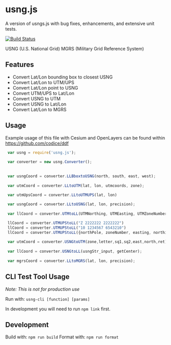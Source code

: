 <!--
Copyright (c) 2009 Larry Moore, larmoor@gmail.com
              2014 Mike Adair, Richard Greenwood, Didier Richard, Stephen Irons, Olivier Terral and Calvin Metcalf (proj4js)
              2014 Codice Foundation
Released under the MIT License; see
http://www.opensource.org/licenses/mit-license.php
or http://en.wikipedia.org/wiki/MIT_License

Permission is hereby granted, free of charge, to any person
obtaining a copy of this software and associated documentation
files (the "Software"), to deal in the Software without
restriction, including without limitation the rights to use,
copy, modify, merge, publish, distribute, sublicense, and/or sell
copies of the Software, and to permit persons to whom the
Software is furnished to do so, subject to the following
conditions:

The above copyright notice and this permission notice shall be
included in all copies or substantial portions of the Software.

THE SOFTWARE IS PROVIDED "AS IS", WITHOUT WARRANTY OF ANY KIND,
EXPRESS OR IMPLIED, INCLUDING BUT NOT LIMITED TO THE WARRANTIES
OF MERCHANTABILITY, FITNESS FOR A PARTICULAR PURPOSE AND
NONINFRINGEMENT. IN NO EVENT SHALL THE AUTHORS OR COPYRIGHT
HOLDERS BE LIABLE FOR ANY CLAIM, DAMAGES OR OTHER LIABILITY,
WHETHER IN AN ACTION OF CONTRACT, TORT OR OTHERWISE, ARISING
FROM, OUT OF OR IN CONNECTION WITH THE SOFTWARE OR THE USE OR
OTHER DEALINGS IN THE SOFTWARE.
-->

# usng.js

A version of usngs.js with bug fixes, enhancements, and extensive unit tests.

[![Build Status](https://travis-ci.org/codice/usng.js.svg?branch=master)](https://travis-ci.org/codice/usng.js)

USNG (U.S. National Grid)
MGRS (Military Grid Reference System)

## Features

* Convert Lat/Lon bounding box to closest USNG
* Convert Lat/Lon to UTM/UPS
* Convert Lat/Lon point to USNG
* Convert UTM/UPS to Lat/Lon
* Convert USNG to UTM
* Convert USNG to Lat/Lon
* Convert Lat/Lon to MGRS

## Usage

Example usage of this file with Cesium and OpenLayers can be found within https://github.com/codice/ddf

```javascript
 var usng = require('usng.js');
 
 var converter = new usng.Converter();
 
 
 var usngCoord = converter.LLBboxtoUSNG(north, south, east, west);
 
 var utmCoord = converter.LLtoUTM(lat, lon, utmcoords, zone);

 var utmUpsCoord = converter.LLtoUTMUPS(lat, lon)
 
 var usngCoord = converter.LLtoUSNG(lat, lon, precision);
 
 var llCoord = converter.UTMtoLL(UTMNorthing, UTMEasting, UTMZoneNumber, accuracy);

 llCoord = converter.UTMUPStoLL("Z 2222222 2222222")
 llCoord = converter.UTMUPStoLL("10 1234567 6543210")
 llCoord = converter.UTMUPStoLL({northPole, zoneNumber, easting, northing})
 
 var utmCoord = converter.USNGtoUTM(zone,letter,sq1,sq2,east,north,ret);
 
 var llCoord = converter.USNGtoLL(usngStr_input, getCenter);
 
 var mgrsCoord = converter.LLtoMGRS(lat, lon, precision);
 ```

## CLI Test Tool Usage

*Note: This is not for production use*

Run with: `usng-cli [function] [params]`

In development you will need to run `npm link` first.

## Development

Build with: `npm run build`
Format with: `npm run format`
